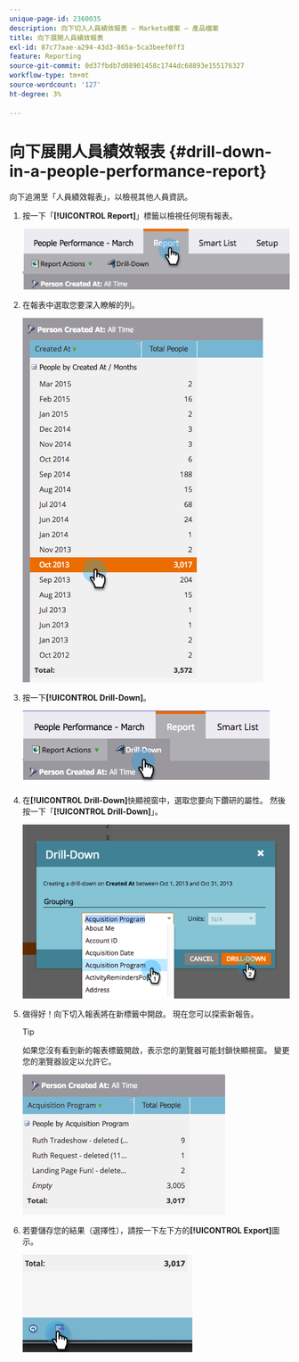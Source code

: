 ```yaml
---
unique-page-id: 2360035
description: 向下切入人員績效報表 — Marketo檔案 — 產品檔案
title: 向下展開人員績效報表
exl-id: 87c77aae-a294-43d3-865a-5ca3beef0ff3
feature: Reporting
source-git-commit: 0d37fbdb7d08901458c1744dc68893e155176327
workflow-type: tm+mt
source-wordcount: '127'
ht-degree: 3%

---
```


# 向下展開人員績效報表 {#drill-down-in-a-people-performance-report}

向下追溯至「人員績效報表」，以檢視其他人員資訊。

1. 按一下「**[!UICONTROL Report]**」標籤以檢視任何現有報表。

   ![](assets/one.png)

1. 在報表中選取您要深入瞭解的列。

   ![](assets/two.png)

1. 按一下&#x200B;**[!UICONTROL Drill-Down]**。

   ![](assets/three.png)

1. 在&#x200B;**[!UICONTROL Drill-Down]**&#x200B;快顯視窗中，選取您要向下鑽研的屬性。 然後按一下「**[!UICONTROL Drill-Down]**」。

   ![](assets/four.png)

1. 做得好！向下切入報表將在新標籤中開啟。 現在您可以探索新報告。

   >[!TIP]
   >
   >如果您沒有看到新的報表標籤開啟，表示您的瀏覽器可能封鎖快顯視窗。 變更您的瀏覽器設定以允許它。

   ![](assets/five.png)

1. 若要儲存您的結果（選擇性），請按一下左下方的&#x200B;**[!UICONTROL Export]**&#x200B;圖示。

   ![](assets/six.png)
